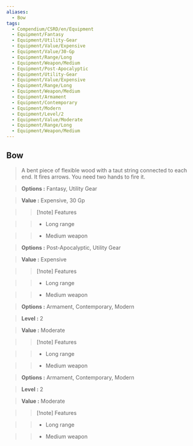 ```yaml
---
aliases:
  - Bow
tags:
  - Compendium/CSRD/en/Equipment
  - Equipment/Fantasy
  - Equipment/Utility-Gear
  - Equipment/Value/Expensive
  - Equipment/Value/30-Gp
  - Equipment/Range/Long
  - Equipment/Weapon/Medium
  - Equipment/Post-Apocalyptic
  - Equipment/Utility-Gear
  - Equipment/Value/Expensive
  - Equipment/Range/Long
  - Equipment/Weapon/Medium
  - Equipment/Armament
  - Equipment/Contemporary
  - Equipment/Modern
  - Equipment/Level/2
  - Equipment/Value/Moderate
  - Equipment/Range/Long
  - Equipment/Weapon/Medium
---
```

    
      
## Bow      
      
>      
>A bent piece of flexible wood with a taut string connected to each end. It fires arrows. You need two hands to fire it.      
> **Options :** Fantasy, Utility Gear      
> **Value :** Expensive, 30 Gp      
>>[!note] Features      
>> - Long range      
>> - Medium weapon      
      
>      
> **Options :** Post-Apocalyptic, Utility Gear      
> **Value :** Expensive      
>>[!note] Features      
>> - Long range      
>> - Medium weapon      
      
>      
> **Options :** Armament, Contemporary, Modern      
> **Level :** 2      
> **Value :** Moderate      
>>[!note] Features      
>> - Long range      
>> - Medium weapon      
      
>      
> **Options :** Armament, Contemporary, Modern      
> **Level :** 2      
> **Value :** Moderate      
>>[!note] Features      
>> - Long range      
>> - Medium weapon